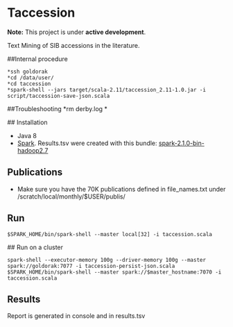 # Taccession 

**Note:** This project is under **active development**.

Text Mining of SIB accessions in the literature. 

##Internal procedure
```shell
*ssh goldorak
*cd /data/user/
*cd taccession
*spark-shell --jars target/scala-2.11/taccession_2.11-1.0.jar -i script/taccession-save-json.scala

```


##Troubleshooting
*rm derby.log 
*

## Installation
* Java 8
* [Spark](http://spark.apache.org/downloads.html). Results.tsv were created with this bundle: [spark-2.1.0-bin-hadoop2.7](http://d3kbcqa49mib13.cloudfront.net/spark-2.1.0-bin-hadoop2.7.tgz)

## Publications
* Make sure you have the 70K publications defined in file_names.txt under /scratch/local/monthly/$USER/publis/

## Run
```shell
$SPARK_HOME/bin/spark-shell --master local[32] -i taccession.scala
```

## Run on a cluster
```shell
spark-shell --executor-memory 100g --driver-memory 100g --master spark://goldorak:7077 -i taccession-persist-json.scala
$SPARK_HOME/bin/spark-shell --master spark://$master_hostname:7070 -i taccession.scala
```

## Results
Report is generated in console and in results.tsv
